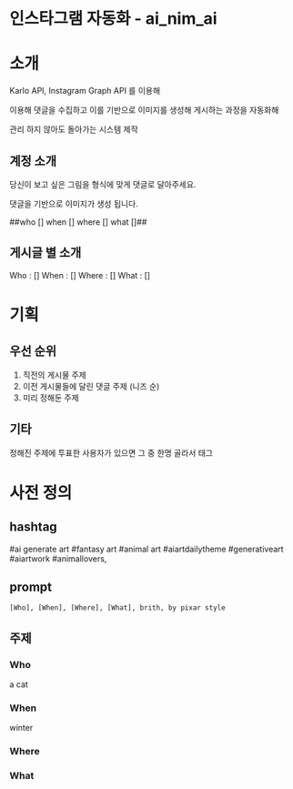 # 인스타그램 자동화 - ai_nim_ai

# 소개

Karlo API, Instagram Graph API 를 이용해

이용해 댓글을 수집하고 이를 기반으로 이미지를 생성해 게시하는 과정을 자동화해

관리 하지 않아도 돌아가는 시스템 제작

## 계정 소개

당신이 보고 싶은 그림을 형식에 맞게 댓글로 달아주세요.

댓글을 기반으로 이미지가 생성 됩니다.

##who [] when [] where [] what []##

## 게시글 별 소개

Who   : []
When  : []
Where : []
What  : []

# 기획

## 우선 순위

1. 직전의 게시물 주제
2. 이전 게시물들에 달린 댓글 주제 (니즈 순)
3. 미리 정해둔 주제

## 기타

정해진 주제에 투표한 사용자가 있으면 그 중 한명 골라서 태그

# 사전 정의

## hashtag

#ai generate art #fantasy art #animal art #aiartdailytheme #generativeart #aiartwork #animallovers,

## prompt

```
[Who], [When], [Where], [What], brith, by pixar style
```

## 주제

### Who

a cat

### When

winter

### Where

### What
